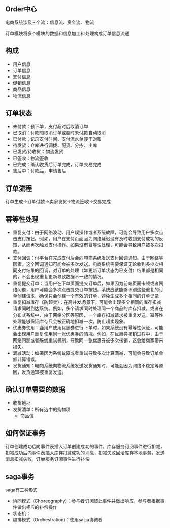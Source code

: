 ## Order中心
电商系统涉及三个流：信息流、资金流、物流

订单模块将多个模块的数据和信息加工和处理构成订单信息流通
## 构成
* 用户信息
* 订单信息
* 支付信息
* 促销信息
* 商品信息
* 物流信息
## 订单状态
* 未付款：预下单，支付超时后取消订单
* 已取消：付款前取消订单或超时未付款自动取消
* 已付款：记录支付时间、支付流水单便于对账
* 待发货：仓库进行调拨、配货、分拣、出库
* 已发货/待收货：物流发货
* 已签收：物流签收
* 已完成：确认收货后订单完成，订单交易完成
* 售后中：付款后，申请售后
## 订单流程
订单生成->订单付款->卖家发货->物流签收->交易完成
## 幂等性处理
* 重复支付：由于网络波动、用户误操作或者系统故障，可能会导致用户多次点击支付按钮。例如，用户在支付页面因为网络延迟没有及时收到支付成功的反馈，从而再次触发支付操作。如果没有幂等性处理，可能会导致用户被多次扣款。
* 支付回调：付平台在完成支付后会向电商系统发送支付回调通知。由于网络等因素，这个回调通知可能会被多次发送。电商系统需要保证无论收到多少次相同支付结果的回调，对订单的处理（如更新订单状态为已支付）结果都是相同的，不会出现重复更新导致数据不一致的情况。
* 重复提交订单：当用户在下单页面提交订单后，如果因为前端页面卡顿或者网络问题，用户可能会多次点击提交订单按钮。系统应该能够识别这些重复的订单创建请求，确保只会创建一个有效的订单，避免生成多个相同的订单记录
* 重复扣减库存（防超卖）：在高并发场景下，可能会出现多个相同的库存扣减请求同时到达系统。例如，多个请求同时处理同一个商品的库存扣减，或者在分布式系统中，由于网络分区等原因，一个库存扣减请求被重复发送。幂等性处理能够保证库存只会被正确地扣减一次，防止超卖现象。
* 优惠券使用：当用户使用优惠券进行下单时，如果系统没有幂等性保证，可能会出现用户重复使用同一张优惠券的情况。例如，在优惠券核销过程中，由于网络问题或者系统重试机制，导致同一张优惠券被多次核销，这会给商家带来损失。
* 满减活动：如果因为系统故障或者重试导致多次计算满减，可能会导致订单金额计算错误。
* 发货通知：电商系统向物流系统发送发货通知时，可能会因为网络不稳定等原因，发货通知被重复发送。
## 确认订单需要的数据
* 收货地址
* 发货清单：所有选中的购物项
  * 商品信



## 如何保证事务
订单创建成功后向事件表插入订单创建成功的事件，库存服务订阅事件进行扣减，扣减成功后向事件表插入库存扣减成功的消息，扣减失败回滚库存本地事务，发送消息扣减失败，订单服务订阅事件进行补偿
## saga事务
saga有三种形式
* 协同模式（Choreography）：参与者订阅彼此事件并做出响应，参与者根据事件做出相应的补偿操作
* 状态机：
* 编排模式（Orchestration）：使用saga协调者